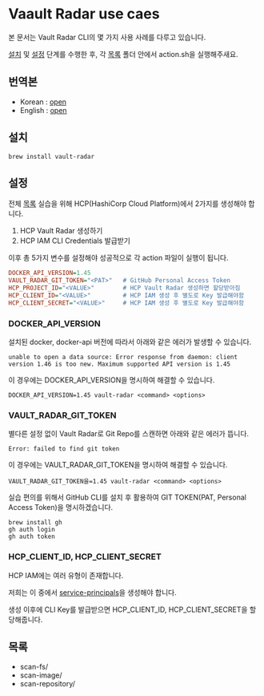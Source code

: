 # Vaault Radar use caes

본 문서는 Vault Radar CLI의 몇 가지 사용 사례를 다루고 있습니다.

[설치](./README_ko.md#설치) 및 [설정](./README_ko.md#설정) 단계를 수행한 후, 각 [목록](./README_ko.md#목록) 폴더 안에서 action.sh을 실행해주새요.

## 번역본

- Korean : [open](./README_ko.md)
- English : [open](./README_en.md)

## 설치

```shell
brew install vault-radar
```

## 설정

전체 [목록](./README_ko.md#목록) 실습을 위해 HCP(HashiCorp Cloud Platform)에서 2가지를 생성해야 합니다.

1. HCP Vault Radar 생성하기
2. HCP IAM CLI Credentials 발급받기

이후 총 5가지 변수를 설정해야 성공적으로 각 action 파일이 실행이 됩니다.

```ini
DOCKER_API_VERSION=1.45
VAULT_RADAR_GIT_TOKEN="<PAT>"   # GitHub Personal Access Token
HCP_PROJECT_ID="<VALUE>"        # HCP Vault Radar 생성하면 할당받아짐
HCP_CLIENT_ID="<VALUE>"         # HCP IAM 생성 후 별도로 Key 발급해야함
HCP_CLIENT_SECRET="<VALUE>"     # HCP IAM 생성 후 별도로 Key 발급해야함
```

### DOCKER_API_VERSION

설치된 docker, docker-api 버전에 따라서 아래와 같은 에러가 발생할 수 있습니다.

```shell
unable to open a data source: Error response from daemon: client version 1.46 is too new. Maximum supported API version is 1.45
```

이 경우에는 DOCKER_API_VERSION을 명시하여 해결할 수 있습니다.

```shell
DOCKER_API_VERSION=1.45 vault-radar <command> <options>
```

### VAULT_RADAR_GIT_TOKEN

별다른 설정 없이 Vault Radar로 Git Repo를 스캔하면 아래와 같은 에러가 뜹니다.

```shell
Error: failed to find git token
```

이 경우에는 VAULT_RADAR_GIT_TOKEN을 명시하여 해결할 수 있습니다.

```shell
VAULT_RADAR_GIT_TOKEN을=1.45 vault-radar <command> <options>
```

실습 편의를 위해서 GitHub CLI를 설치 후 활용하여 GIT TOKEN(PAT, Personal Access Token)을 명시하겠습니다.

```shell
brew install gh
gh auth login
gh auth token
```

### HCP_CLIENT_ID, HCP_CLIENT_SECRET

HCP IAM에는 여러 유형이 존재합니다.

저희는 이 중에서 [service-principals](https://developer.hashicorp.com/hcp/docs/cli/commands/iam/service-principals)을 생성해야 합니다.

생성 이후에 CLI Key를 발급받으면 HCP_CLIENT_ID, HCP_CLIENT_SECRET을 할당해줍니다.

## 목록

- scan-fs/
- scan-image/
- scan-repository/